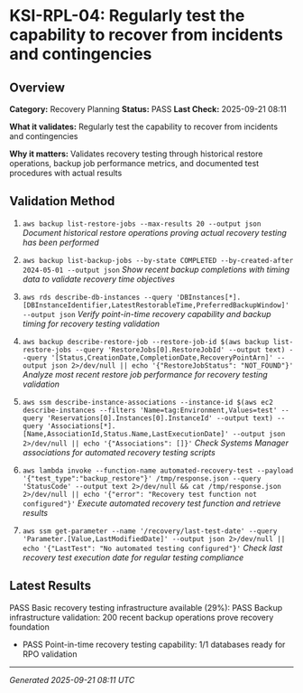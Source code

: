 # KSI-RPL-04: Regularly test the capability to recover from incidents and contingencies

## Overview

**Category:** Recovery Planning
**Status:** PASS
**Last Check:** 2025-09-21 08:11

**What it validates:** Regularly test the capability to recover from incidents and contingencies

**Why it matters:** Validates recovery testing through historical restore operations, backup job performance metrics, and documented test procedures with actual results

## Validation Method

1. `aws backup list-restore-jobs --max-results 20 --output json`
   *Document historical restore operations proving actual recovery testing has been performed*

2. `aws backup list-backup-jobs --by-state COMPLETED --by-created-after 2024-05-01 --output json`
   *Show recent backup completions with timing data to validate recovery time objectives*

3. `aws rds describe-db-instances --query 'DBInstances[*].[DBInstanceIdentifier,LatestRestorableTime,PreferredBackupWindow]' --output json`
   *Verify point-in-time recovery capability and backup timing for recovery testing validation*

4. `aws backup describe-restore-job --restore-job-id $(aws backup list-restore-jobs --query 'RestoreJobs[0].RestoreJobId' --output text) --query '[Status,CreationDate,CompletionDate,RecoveryPointArn]' --output json 2>/dev/null || echo '{"RestoreJobStatus": "NOT_FOUND"}'`
   *Analyze most recent restore job performance for recovery testing validation*

5. `aws ssm describe-instance-associations --instance-id $(aws ec2 describe-instances --filters 'Name=tag:Environment,Values=test' --query 'Reservations[0].Instances[0].InstanceId' --output text) --query 'Associations[*].[Name,AssociationId,Status.Name,LastExecutionDate]' --output json 2>/dev/null || echo '{"Associations": []}'`
   *Check Systems Manager associations for automated recovery testing scripts*

6. `aws lambda invoke --function-name automated-recovery-test --payload '{"test_type":"backup_restore"}' /tmp/response.json --query 'StatusCode' --output text 2>/dev/null && cat /tmp/response.json 2>/dev/null || echo '{"error": "Recovery test function not configured"}'`
   *Execute automated recovery test function and retrieve results*

7. `aws ssm get-parameter --name '/recovery/last-test-date' --query 'Parameter.[Value,LastModifiedDate]' --output json 2>/dev/null || echo '{"LastTest": "No automated testing configured"}'`
   *Check last recovery test execution date for regular testing compliance*

## Latest Results

PASS Basic recovery testing infrastructure available (29%): PASS Backup infrastructure validation: 200 recent backup operations prove recovery foundation
- PASS Point-in-time recovery testing capability: 1/1 databases ready for RPO validation

---
*Generated 2025-09-21 08:11 UTC*